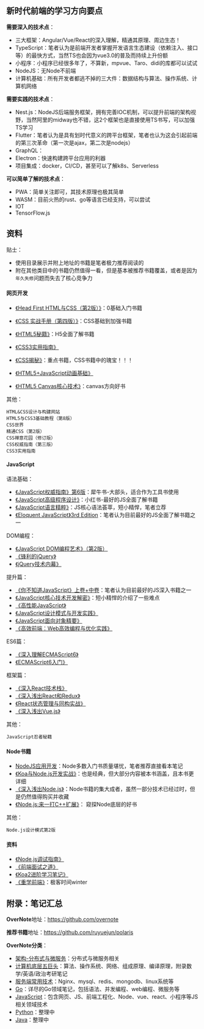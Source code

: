 ## 新时代前端的学习方向要点

**需要深入的技术点**：
- 三大框架：Angular/Vue/React的深入理解，精通其原理、周边生态！
- TypeScript：笔者认为是前端开发者掌握开发语言生态建设（依赖注入、接口等）的最快方式，当然TS也会因为vue3.0的普及而持续上升份额
- 小程序：小程序已经很多年了，不算新，mpvue、Taro、didi的库都可以试试
- NodeJS：无Node不前端
- 计算机基础：所有开发者都逃不掉的三大件：数据结构与算法、操作系统、计算机网络

**需要实践的技术点**：
- Nest.js：NodeJS后端服务框架，拥有完善IOC机制，可以提升前端的架构视野，当然阿里的midway也不错，这2个框架也是直接使用TS书写，可以加强TS学习
- Flutter：笔者认为是具有划时代意义的跨平台框架，笔者也认为这会引起前端的第三次革命（第一次是ajax，第二次是nodejs）
- GraphQL：
- Electron：快速构建跨平台应用的利器
- 项目集成：docker，CI/CD，甚至可以了解k8s、Serverless

**可以简单了解的技术点**：
- PWA：简单关注即可，其技术原理也极其简单
- WASM：目前火热的rust、go等语言已经支持，可以尝试
- IOT
- TensorFlow.js

## 资料

贴士：
- 使用目录展示并附上地址的书籍是笔者极力推荐阅读的
- 附在其他类目中的书籍仍然值得一看，但是基本被推荐书籍覆盖，或者是因为`年久失修`问题而失去了核心竞争力 

#### 网页开发

- [《Head First HTML与CSS（第2版）》](https://book.douban.com/subject/25752357/)：0基础入门书籍
- [《CSS 实战手册（第四版）》](https://book.douban.com/subject/26898555/)：CSS基础到加强书籍

- [《HTML5秘籍》](https://book.douban.com/subject/11610880/)：H5全面了解书籍
- [《CSS3实用指南》](https://book.douban.com/subject/10482084/)
- [《CSS揭秘》](https://book.douban.com/subject/26745943/)：重点书籍，CSS书籍中的瑰宝！！！

- [《HTML5+JavaScript动画基础》](https://book.douban.com/subject/24744218/)
- [《HTML5 Canvas核心技术》](https://book.douban.com/subject/24533314/)：canvas方向好书

其他：
```
HTML&CSS设计与构建网站
HTML5与CSS3基础教程（第8版）
CSS世界
精通CSS（第2版）
CSS禅意花园（修订版）
CSS权威指南（第三版）
CSS3实用指南
```

#### JavaScript

语法基础：
- [《JavaScript权威指南》第6版](https://book.douban.com/subject/10549733/)：犀牛书-大部头，适合作为工具书使用
- [《JavaScript高级程序设计》](https://book.douban.com/subject/10546125/)：小红书-最好的JS全面了解书籍
- [《JavaScript语言精粹》](https://book.douban.com/subject/11874748/)：JS核心语法荟萃，短小精悍，笔者立荐
- [《Eloquent JavaScript》3rd Edition](https://book.douban.com/subject/30275136/)：笔者认为目前最好的JS全面了解书籍之一

DOM编程：
- [《JavaScript DOM编程艺术》（第2版）](https://book.douban.com/subject/6038371/)
- [《锋利的jQuery》](https://book.douban.com/subject/10792216/)
- [《jQuery技术内幕》](https://book.douban.com/subject/25823709/)

提升篇：
- [《你不知道JavaScript》上卷+中卷](https://book.douban.com/subject/26351021/)：笔者认为目前最好的JS深入书籍之一
- [《JavaScript核心技术开发解密》](https://book.douban.com/subject/30190189/)：短小精悍的介绍了一些难点
- [《高性能JavaScript》](https://book.douban.com/subject/5362856/)
- [《JavaScript设计模式与开发实践》](https://book.douban.com/subject/26382780/)
- [《JavaScript面向对象精要》](https://book.douban.com/subject/26352658/)
- [《高效前端：Web高效编程与优化实践》](https://book.douban.com/subject/30170670/)

ES6篇：
- [《深入理解ECMAScript6》](https://book.douban.com/subject/27072230/)
- [《ECMAScript6入门》](https://book.douban.com/subject/25966265/)

框架篇：
- [《深入React技术栈》](https://book.douban.com/subject/26918038/)
- [《深入浅出React和Redux》](https://book.douban.com/subject/27033213/)
- [《React状态管理与同构实战》](https://book.douban.com/subject/30290509/)
- [《深入浅出Vue.js》](https://book.douban.com/subject/32581281/)

其他：
```
JavaScript忍者秘籍
```

#### Node书籍

- [NodeJS应用开发](https://github.com/overnote/javascript/tree/master/08-1-NodeJS应用开发)：Node多数入门书质量堪忧，笔者推荐直接看本笔记
- [《Koa与Node.js开发实战》](https://book.douban.com/subject/30404722/)：也是经典，但大部分内容被本书涵盖，且本书更详细
- [《深入浅出Node.js》](https://book.douban.com/subject/25768396/)：Node书籍的集大成者，虽然一部分技术已经过时，但是仍然值得购买并收藏
- [《Node.js:来一打C++扩展》](https://book.douban.com/subject/30247892/)： 窥探Node底层的好书

其他：
```
Node.js设计模式第2版
```

#### 资料

- [《Node.js调试指南》 ](https://github.com/nswbmw/node-in-debugging)
- [《前端面试之道》](https://yuchengkai.cn/docs/frontend/ )
- [《Koa2进阶学习笔记》](https://chenshenhai.github.io/koa2-note/)
- [《重学前端》]()：极客时间winter

## 附录：笔记汇总

**OverNote**地址：https://github.com/overnote   

**推荐书籍**地址：https://github.com/ruyuejun/polaris  

**OverNote分类**：  
- [架构-分布式与微服务](https://github.com/overnote/architecture/)：分布式与微服务相关
- [计算机底层五巨头](https://github.com/overnote/fivex)：算法、操作系统、网络、组成原理、编译原理，附录数学/英语/政治考研笔记
- [服务端常用技术](https://github.com/overnote/serverside)：Nginx、mysql、redis、mongodb、linux系统等
- [Go](https://github.com/overnote/golang)：详尽的Go领域笔记，包括语法、并发编程、web编程、微服务等
- [JavaScript](https://github.com/overnote/javascript)：包含网页、JS、前端工程化、Node、vue、react、小程序等JS相关领域技术
- [Python](https://github.com/overnote/python)：整理中
- [Java](https://github.com/overnote/java)：整理中